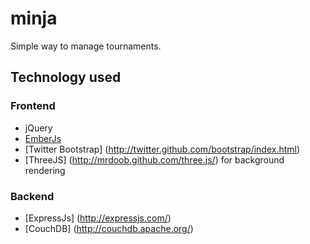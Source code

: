 minja
=====

Simple way to manage tournaments. 


## Technology used

### Frontend
-  jQuery
-  [EmberJs](http://http://emberjs.com/)
-  [Twitter Bootstrap] (http://twitter.github.com/bootstrap/index.html)
-  [ThreeJS] (http://mrdoob.github.com/three.js/) for background rendering

### Backend
-  [ExpressJs] (http://expressjs.com/)
-  [CouchDB] (http://couchdb.apache.org/)
